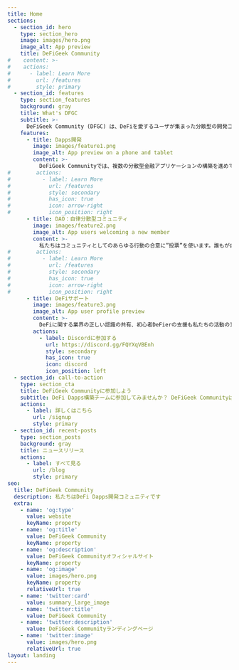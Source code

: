 ```yaml
---
title: Home
sections:
  - section_id: hero
    type: section_hero
    image: images/hero.png
    image_alt: App preview
    title: DeFiGeek Community
#    content: >-
#    actions:
#      - label: Learn More
#        url: /features
#        style: primary
  - section_id: features
    type: section_features
    background: gray
    title: What's DFGC
    subtitle: >-
      DeFiGeek Community (DFGC) は、DeFiを愛するユーザが集まった分散型の開発コミュニティです。
    features:
      - title: Dapps開発
        image: images/feature1.png
        image_alt: App preview on a phone and tablet
        content: >-
          DeFiGeek Communityでは、複数の分散型金融アプリケーションの構築を進めています。
#        actions:
#          - label: Learn More
#            url: /features
#            style: secondary
#            has_icon: true
#            icon: arrow-right
#            icon_position: right
      - title: DAO：自律分散型コミュニティ
        image: images/feature2.png
        image_alt: App users welcoming a new member
        content: >-
          私たちはコミュニティとしてのあらゆる行動の合意に”投票”を使います。誰もが自由に発議でき、行動はコミュニティの合意で決まります。
#        actions:
#          - label: Learn More
#            url: /features
#            style: secondary
#            has_icon: true
#            icon: arrow-right
#            icon_position: right
      - title: DeFiサポート
        image: images/feature3.png
        image_alt: App user profile preview
        content: >-
          DeFiに関する業界の正しい認識の共有、初心者DeFierの支援も私たちの活動の1つです。
        actions:
          - label: Discordに参加する
            url: https://discord.gg/FQYXqVBEnh
            style: secondary
            has_icon: true
            icon: discord
            icon_position: left
  - section_id: call-to-action
    type: section_cta
    title: DeFiGeek Communityに参加しよう
    subtitle: DeFi Dapps構築チームに参加してみませんか？ DeFiGeek Communityは、DeFiとDappsに興味のあるエンジニアを求めています。
    actions:
      - label: 詳しくはこちら
        url: /signup
        style: primary
  - section_id: recent-posts
    type: section_posts
    background: gray
    title: ニュースリリース
    actions:
      - label: すべて見る
        url: /blog
        style: primary
seo:
  title: DeFiGeek Community
  description: 私たちはDeFi Dapps開発コミュニティです
  extra:
    - name: 'og:type'
      value: website
      keyName: property
    - name: 'og:title'
      value: DeFiGeek Community
      keyName: property
    - name: 'og:description'
      value: DeFiGeek Communityオフィシャルサイト
      keyName: property
    - name: 'og:image'
      value: images/hero.png
      keyName: property
      relativeUrl: true
    - name: 'twitter:card'
      value: summary_large_image
    - name: 'twitter:title'
      value: DeFiGeek Community
    - name: 'twitter:description'
      value: DeFiGeek Communityランディングページ
    - name: 'twitter:image'
      value: images/hero.png
      relativeUrl: true
layout: landing
---
```

